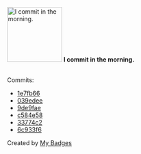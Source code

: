 <img src="https://my-badges.github.io/my-badges/morning-commits.png" alt="I commit in the morning." title="I commit in the morning." width="128">
<strong>I commit in the morning.</strong>
<br><br>

Commits:

- <a href="https://github.com/mmichie/m28/commit/1e7fb66722072ccc6bd0e90d9ad0daecd59c6a64">1e7fb66</a>
- <a href="https://github.com/mmichie/m28/commit/039edee688eb2b3c3e37658b509ccd2b8d5bd3e1">039edee</a>
- <a href="https://github.com/mmichie/m28/commit/9de9fae99f5b0e70a63b94bde8c37754668f2ba3">9de9fae</a>
- <a href="https://github.com/mmichie/m28/commit/c584e584322c1ea4894fb0a75602e5f1af0b7888">c584e58</a>
- <a href="https://github.com/mmichie/m28/commit/33774c20cbbf914dd24fd2cb8bdc846f4b5d09f1">33774c2</a>
- <a href="https://github.com/mmichie/m28/commit/6c933f6b5c67616e43e68ba6c9ff1460eb5862bf">6c933f6</a>


Created by <a href="https://github.com/my-badges/my-badges">My Badges</a>